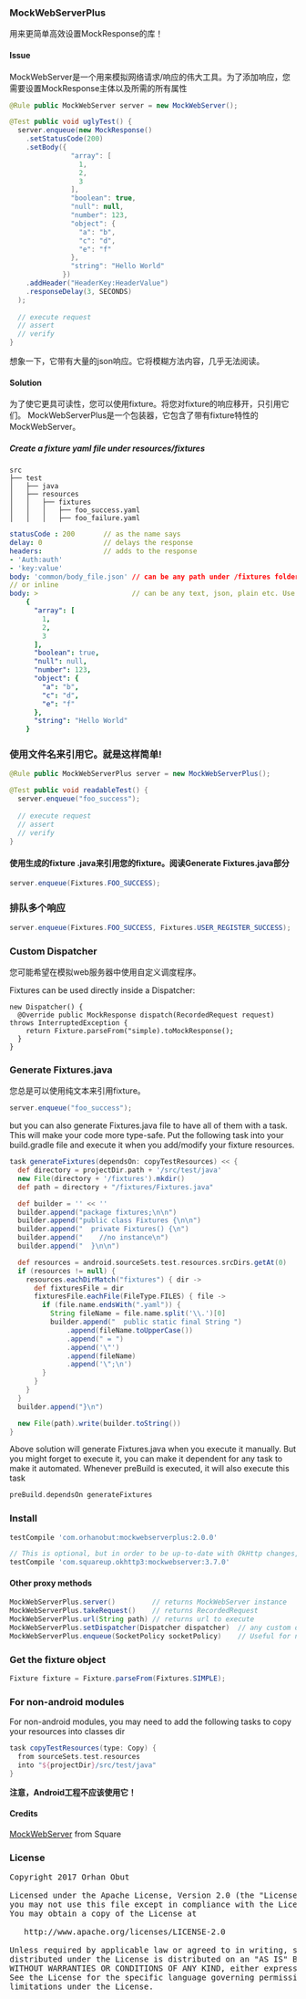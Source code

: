 ### MockWebServerPlus
用来更简单高效设置MockResponse的库！

#### Issue
MockWebServer是一个用来模拟网络请求/响应的伟大工具。为了添加响应，您需要设置MockResponse主体以及所需的所有属性

```java
@Rule public MockWebServer server = new MockWebServer();

@Test public void uglyTest() {
  server.enqueue(new MockResponse()
    .setStatusCode(200)
    .setBody({
               "array": [
                 1,
                 2,
                 3
               ],
               "boolean": true,
               "null": null,
               "number": 123,
               "object": {
                 "a": "b",
                 "c": "d",
                 "e": "f"
               },
               "string": "Hello World"
             })
    .addHeader("HeaderKey:HeaderValue")
    .responseDelay(3, SECONDS)
  );
  
  // execute request
  // assert
  // verify
}
```

想象一下，它带有大量的json响应。它将模糊方法内容，几乎无法阅读。


#### Solution
为了使它更具可读性，您可以使用fixture。将您对fixture的响应移开，只引用它们。
MockWebServerPlus是一个包装器，它包含了带有fixture特性的MockWebServer。

##### Create a fixture yaml file under resources/fixtures

```
src
├── test
│   ├── java
│   ├── resources
│   │   ├── fixtures
│   │   │   ├── foo_success.yaml
│   │   │   ├── foo_failure.yaml
```

```yaml
statusCode : 200       // as the name says
delay: 0               // delays the response
headers:               // adds to the response
- 'Auth:auth'
- 'key:value'
body: 'common/body_file.json' // can be any path under /fixtures folder
// or inline
body: >                       // can be any text, json, plain etc. Use > letter for scalar text
    {
      "array": [
        1,
        2,
        3
      ],
      "boolean": true,
      "null": null,
      "number": 123,
      "object": {
        "a": "b",
        "c": "d",
        "e": "f"
      },
      "string": "Hello World"
    }
```

### 使用文件名来引用它。就是这样简单!

```java
@Rule public MockWebServerPlus server = new MockWebServerPlus();

@Test public void readableTest() {
  server.enqueue("foo_success");
  
  // execute request
  // assert
  // verify
}
```

#### 使用生成的fixture .java来引用您的fixture。阅读Generate Fixtures.java部分
```java
server.enqueue(Fixtures.FOO_SUCCESS);
```

### 排队多个响应
```java
server.enqueue(Fixtures.FOO_SUCCESS, Fixtures.USER_REGISTER_SUCCESS);
```

### Custom Dispatcher
您可能希望在模拟web服务器中使用自定义调度程序。

Fixtures can be used directly inside a Dispatcher:

```
new Dispatcher() {
  @Override public MockResponse dispatch(RecordedRequest request) throws InterruptedException {
    return Fixture.parseFrom("simple).toMockResponse();
  }
}
```

### Generate Fixtures.java
您总是可以使用纯文本来引用fixture。

```java
server.enqueue("foo_success");
```

but you can also generate Fixtures.java file to have all of them with a task. This will make your code more type-safe.
Put the following task into your build.gradle file and execute it when you add/modify your fixture resources.

```groovy
task generateFixtures(dependsOn: copyTestResources) << {
  def directory = projectDir.path + '/src/test/java'
  new File(directory + '/fixtures').mkdir()
  def path = directory + "/fixtures/Fixtures.java"

  def builder = '' << ''
  builder.append("package fixtures;\n\n")
  builder.append("public class Fixtures {\n\n")
  builder.append("  private Fixtures() {\n")
  builder.append("    //no instance\n")
  builder.append("  }\n\n")

  def resources = android.sourceSets.test.resources.srcDirs.getAt(0)
  if (resources != null) {
    resources.eachDirMatch("fixtures") { dir ->
      def fixturesFile = dir
      fixturesFile.eachFile(FileType.FILES) { file ->
        if (file.name.endsWith(".yaml")) {
          String fileName = file.name.split('\\.')[0]
          builder.append("  public static final String ")
              .append(fileName.toUpperCase())
              .append(" = ")
              .append('\"')
              .append(fileName)
              .append('\";\n')
        }
      }
    }
  }
  builder.append("}\n")

  new File(path).write(builder.toString())
}

```

Above solution will generate Fixtures.java when you execute it manually. But you might forget to execute it, you can
make it dependent for any task to make it automated. Whenever preBuild is executed, it will also execute this task

```groovy
preBuild.dependsOn generateFixtures
```

### Install
```groovy
testCompile 'com.orhanobut:mockwebserverplus:2.0.0'

// This is optional, but in order to be up-to-date with OkHttp changes, you can use the latest version
testCompile 'com.squareup.okhttp3:mockwebserver:3.7.0'  
```

#### Other proxy methods
```java
MockWebServerPlus.server()         // returns MockWebServer instance
MockWebServerPlus.takeRequest()    // returns RecordedRequest
MockWebServerPlus.url(String path) // returns url to execute
MockWebServerPlus.setDispatcher(Dispatcher dispatcher)  // any custom dispatcher
MockWebServerPlus.enqueue(SocketPolicy socketPolicy)    // Useful for network errors, such as DISCONNECT etc
```

### Get the fixture object
```java
Fixture fixture = Fixture.parseFrom(Fixtures.SIMPLE);
```

### For non-android modules
For non-android modules, you may need to add the following tasks to copy your resources into classes dir
```groovy
task copyTestResources(type: Copy) {
  from sourceSets.test.resources
  into "${projectDir}/src/test/java"
}
```
**注意，Android工程不应该使用它！**

#### Credits
[MockWebServer](https://github.com/square/okhttp/tree/master/mockwebserver) from Square

### License
<pre>
Copyright 2017 Orhan Obut

Licensed under the Apache License, Version 2.0 (the "License");
you may not use this file except in compliance with the License.
You may obtain a copy of the License at

   http://www.apache.org/licenses/LICENSE-2.0

Unless required by applicable law or agreed to in writing, software
distributed under the License is distributed on an "AS IS" BASIS,
WITHOUT WARRANTIES OR CONDITIONS OF ANY KIND, either express or implied.
See the License for the specific language governing permissions and
limitations under the License.
</pre>

